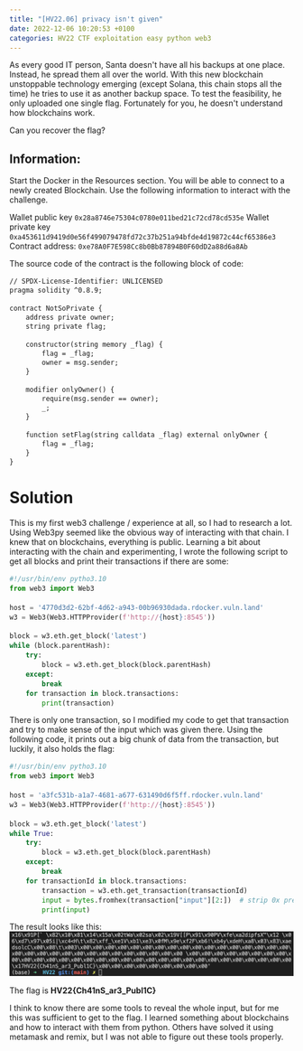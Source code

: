 ```yaml
---
title: "[HV22.06] privacy isn't given"
date: 2022-12-06 10:20:53 +0100
categories: HV22 CTF exploitation easy python web3
---
```


As every good IT person, Santa doesn't have all his backups at one place. Instead, he spread them all over the world.
With this new blockchain unstoppable technology emerging (except Solana, this chain stops all the time) he tries to use it as another backup space. To test the feasibility, he only uploaded one single flag. Fortunately for you, he doesn't understand how blockchains work.

Can you recover the flag?

## Information:

Start the Docker in the Resources section. You will be able to connect to a newly created Blockchain. Use the following information to interact with the challenge.

Wallet public key `0x28a8746e75304c0780e011bed21c72cd78cd535e`
Wallet private key `0xa453611d9419d0e56f499079478fd72c37b251a94bfde4d19872c44cf65386e3`
Contract address: `0xe78A0F7E598Cc8b0Bb87894B0F60dD2a88d6a8Ab`

The source code of the contract is the following block of code:

```
// SPDX-License-Identifier: UNLICENSED
pragma solidity ^0.8.9;

contract NotSoPrivate {
    address private owner;
    string private flag;

    constructor(string memory _flag) {
        flag = _flag;
        owner = msg.sender;
    }

    modifier onlyOwner() {
        require(msg.sender == owner);
        _;
    }

    function setFlag(string calldata _flag) external onlyOwner {
        flag = _flag;
    }
}
```

# Solution

This is my first web3 challenge / experience at all, so I had to research a lot. Using Web3py seemed like the obvious way of interacting with that chain. I knew that on blockchains, everything is public. Learning a bit about interacting with the chain and experimenting, I wrote the following script to get all blocks and print their transactions if there are some:

```python
#!/usr/bin/env pytho3.10
from web3 import Web3

host = '4770d3d2-62bf-4d62-a943-00b96930dada.rdocker.vuln.land'
w3 = Web3(Web3.HTTPProvider(f'http://{host}:8545'))

block = w3.eth.get_block('latest')
while (block.parentHash):
    try:
        block = w3.eth.get_block(block.parentHash)
    except:
        break
    for transaction in block.transactions:
        print(transaction)
```

There is only one transaction, so I modified my code to get that transaction and try to make sense of the input which was given there. Using the following code, it prints out a big chunk of data from the transaction, but luckily, it also holds the flag:

```python
#!/usr/bin/env pytho3.10
from web3 import Web3

host = 'a3fc531b-a1a7-4681-a677-631490d6f5ff.rdocker.vuln.land'
w3 = Web3(Web3.HTTPProvider(f'http://{host}:8545'))

block = w3.eth.get_block('latest')
while True:
    try:
        block = w3.eth.get_block(block.parentHash)
    except:
        break
    for transactionId in block.transactions:
        transaction = w3.eth.get_transaction(transactionId)
        input = bytes.fromhex(transaction["input"][2:])  # strip 0x prefix
        print(input)
```

The result looks like this: ![output of the above program, showing the flag](/assets/hv22/hv22_06_input.png)

The flag is **HV22{Ch41nS_ar3_Publ1C}**

I think to know there are some tools to reveal the whole input, but for me this was sufficient to get to the flag. I learned something about blockchains and how to interact with them from python. Others have solved it using metamask and remix, but I was not able to figure out these tools properly.

